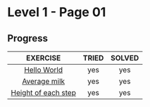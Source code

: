 # Level 1 - Page 01

## Progress

<div align="center">
	<table style="text-align: center">
		<thead>
			<tr>
				<th>EXERCISE</th>
				<th>TRIED</th>
				<th>SOLVED</th>
			</tr>
		</thead>
		<tbody>
			<tr>
				<td>
					<a href="https://github.com/davidmonteiro03/Main/tree/main/CIC/winhost/nivel-1/pag01/01%20-%20Ola%20Mundo">Hello World</a>
				</td>
				<td>yes</td>
				<td>yes</td>
			</tr>
			<tr>
				<td>
					<a href="https://github.com/davidmonteiro03/Main/tree/main/CIC/winhost/nivel-1/pag01/02%20-%20M%C3%A9dia%20de%20leite">Average milk</a>
				</td>
				<td>yes</td>
				<td>yes</td>
			</tr>
			<tr>
				<td>
					<a href="https://github.com/davidmonteiro03/Main/tree/main/CIC/winhost/nivel-1/pag01/03%20-%20Altura%20de%20cada%20degrau">Height of each step</a>
				</td>
				<td>yes</td>
				<td>yes</td>
			</tr>
		</tbody>
	</table>
</div>
